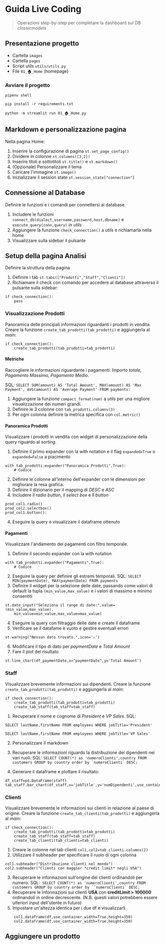 # Guida Live Coding

>Operazioni step-by-step per completare la dashboard sul DB *classicmodels*

## Presentazione progetto
* Cartella ```images```
* Cartella ```pages```
* Script utils ```utils/utils.py```
* File ```01_🏠_Home``` (homepage)

### Avviare il progetto 

```pipenv shell```

```pip install -r requirements.txt```

```python -m streamlit run 01_🏠_Home.py```

## Markdown e personalizzazione pagina
Nella pagina Home:

1. Inserire la configurazione di pagina
	```st.set_page_config()```
2. Dividere in colonne ```st.columns([3,2])```
3. Inserire titoli e sottotitoli ```st.title()``` e ```st.markdown()```
4. (Opzionale) Personalizzare il tema
5. Caricare l'immagine ```st.image()```
6. Inizializzare il session state ```st.session_state["connection"]```

## Connessione al Database
Definire le funzioni e i comandi per connettersi al database.

1. Includere le funzioni ```connect_db(dialect,username,password,host,dbname)``` e ```execute_query(conn,query)``` in *utils*
2. Aggiungere la funzione ```check_connection()``` a *utils* e richiamarla nella home
3. Visualizzare sulla sidebar il pulsante

## Setup della pagina Analisi
Definire la struttura della pagina
1. Definire i tab ```st.tabs(["Prodotti","Staff","Clienti"])```
2. Richiamare il check con comando per accedere al database attraverso il pulsante sulla sidebar:
```
if check_connection():
	pass
```

### Visualizzazione Prodotti
Panoramica delle principali informazioni riguardanti i prodotti in vendita. Creare la funzione ```create_tab_prodotti(tab_prodotti)```
e aggiungerla al *main*:
```
if check_connection():
    create_tab_prodotti(tab_prodotti=tab_prodotti)
```

#### Metriche
Raccogliere le informazioni riguardante i pagamenti: *Importo totale, Pagamento Massimo, Pagamento Medio*.

SQL: ```SELECT SUM(amount) AS 'Total Amount', MAX(amount) AS 'Max Payment', AVG(amount) AS 'Average Payment' FROM payments:```

1. Aggiungere la funzione ```compact_format(num)``` a *utils* per una migliore visualizzazione dei numeri grandi.
2. Definire le 3 colonne con ```tab_prodotti.columns(3)```
3. Per ogni colonna definire la metrica specifica con ```col.metric()```

#### Panoramica Prodotti
Visualizzare i prodotti in vendita con widget di personalizzazione della query riguardo al *sorting*.
1. Definire il primo expander con la with notation e il flag `expanded=True` o `expanded=False` a piacimento
```
with tab_prodotti.expander("Panoramica Prodotti",True):
	# Codice
```
2. Definire le colonne all'interno dell'expander con le dimensioni per migliorare la resa grafica.
3. Definire il dizionario per il mapping di *DESC* e *ASC*
3. Includere il *radio button*, il *select box* e il *button*
```
prod_col1.radio()
prod_col2.selectbox()
prod_col1.button():
```
4. Eseguire la query e visualizzare il dataframe ottenuto

#### Pagamenti
Visualizzare l'andamento dei pagamenti con filtro temporale.

1. Definire il secondo expander con la with notation
```
with tab_prodotti.expander("Pagamenti",True):
	# Codice
```
2. Eseguire la query per definire gli estremi temporali. SQL: ```SELECT MIN(paymentDate), MAX(paymentDate) FROM payments```
3. Definire il widget per la selezione delle date, passando come valori di default la tupla ```(min_value,max_value)``` e i valori di massimo e minimo consentiti
```
st.date_input("Seleziona il range di date:",value=(min_value,max_value),
	min_value=min_value,max_value=max_value)
```
4. Eseguire la query con filtraggio delle date e create il dataframe
5. Verificare se il datafame è vuoto e gestire eventuali errori
```
st.warning("Nessun dato trovato.",icon='⚠️')
```
6. Modificare il tipo di dato per *paymentDate* e *Total Amount*
7. Fare il plot del risultato
```
st.line_chart(df_paymentDate,x="paymentDate",y='Total Amount')
```

### Staff
Visualizzare brevemente informazioni sui dipendenti. Creare la funzione ```create_tab_prodotti(tab_prodotti)```
e aggiungerla al *main*:
```
if check_connection():
    create_tab_prodotti(tab_prodotti=tab_prodotti)
    create_tab_staff(tab_staff=tab_staff)
```
1. Recuperare il nome e cognome di *President* e *VP Sales*. SQL: 
```
SELECT lastName,firstName FROM employees WHERE jobTitle='President'

SELECT lastName,firstName FROM employees WHERE jobTitle='VP Sales'
```
2. Personalizzare il markdown
3. Recuperare le informazioni riguardo la distribuzione dei dipendenti nei vari ruoli. SQL: ```SELECT COUNT(*) as 'numeroClienti',country FROM customers GROUP by country order by `numeroClienti` DESC;```

4. Generare il dataframe e plottare il risultato:
```
df_staff=pd.DataFrame(staff)
tab_staff.bar_chart(df_staff,x='jobTitle',y='numDipendenti',use_container_width=True)
```

### Clienti
Visualizzare brevemente le informazioni sui clienti in relazione al paese di origine.
Creare la funzione ```create_tab_clienti(tab_prodotti)```
e aggiungerla al *main*:
```
if check_connection():
    create_tab_prodotti(tab_prodotti=tab_prodotti)
    create_tab_staff(tab_staff=tab_staff)
    create_tab_clienti(tab_clienti=tab_clienti)
```
1. Creare le colonne nel tab clienti ```col1,col2=tab_clienti.columns(2)```
2. Utilizzare il subheader per specificare il ruolo di ogni colonna
 ```
col1.subheader("Distribuzione clienti nel mondo")
col2.subheader("Clienti con maggior *credit limit* negli USA")
 ```
 3. Recuperare le informazioni sull'origine dei clienti ordinandoli per numero. SQL:```
 	SELECT COUNT(*) as 'numeroClienti',country FROM customers GROUP by country order by ``numeroClienti` DESC;```
 4. Recuperare le informazioni sui clienti **USA** con **creditLimit > 100000** ordinandoli in ordine decrescente. (N.B. questi valori potrebbero essere ulteriori input dell'utente in futuro)
5. Impostare un'altezza identica per i due df e visualizzarli
```
	col1.dataframe(df,use_container_width=True,height=350)
	col2.dataframe(df,use_container_width=True,height=350)
```


## Aggiungere un prodotto